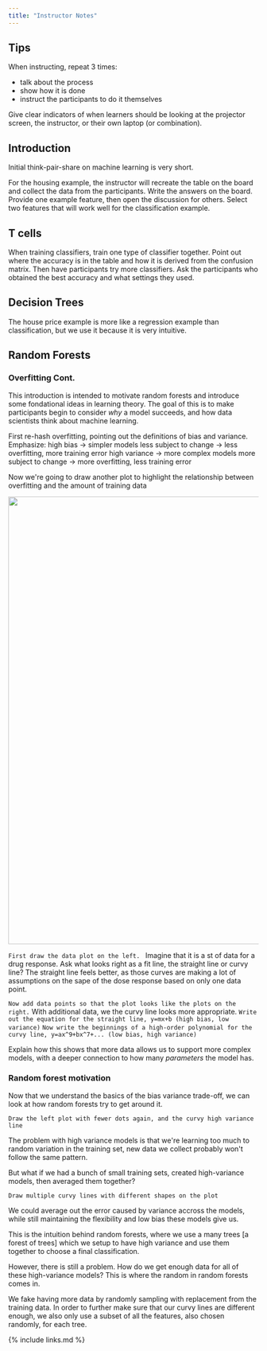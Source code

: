 ```yaml
---
title: "Instructor Notes"
---
```

## Tips
When instructing, repeat 3 times:
- talk about the process 
- show how it is done
- instruct the participants to do it themselves

Give clear indicators of when learners should be looking at the projector screen, the instructor, or their own laptop (or combination).

## Introduction
Initial think-pair-share on machine learning is very short.

For the housing example, the instructor will recreate the table on the board and collect the data from the participants.
Write the answers on the board.
Provide one example feature, then open the discussion for others.
Select two features that will work well for the classification example.

## T cells
When training classifiers, train one type of classifier together.
Point out where the accuracy is in the table and how it is derived from the confusion matrix.
Then have participants try more classifiers.
Ask the participants who obtained the best accuracy and what settings they used.

## Decision Trees
The house price example is more like a regression example than classification, but we use it because it is very intuitive.


## Random Forests

### Overfitting Cont. 

This introduction is intended to motivate random forests and introduce some fondational ideas in learning theory. The goal of this is to make participants begin to consider _why_ a model succeeds, and how data scientists think about machine learning. 

First re-hash overfitting, pointing out the definitions of bias and variance. 
    Emphasize: high bias -> simpler models less subject to change -> less overfitting, more training error
    high variance -> more complex models more subject to change -> more overfitting, less training error


Now we're going to draw another plot to highlight the relationship between overfitting and the amount of training data
<p align="center">
<img width="900" src="https://raw.githubusercontent.com/gitter-lab/ml-bio-workshop/gh-pages/assets/randomForestsOverfitting.png">
</p>

`First draw the data plot on the left. `
Imagine that it is a st of data for a drug response.
Ask what looks right as a fit line, the straight line or curvy line?
The straight line feels better, as those curves are making a lot of assumptions on the sape of the dose response based on only one data point. 

`Now add data points so that the plot looks like the plots on the right.` 
With additional data, we the curvy line looks more appropriate.
`Write out the equation for the straight line, y=mx+b (high bias, low variance)`
`Now write the beginnings of a high-order polynomial for the curvy line, y=ax^9+bx^7+... (low bias, high variance)`

Explain how this shows that more data allows us to support more complex models, with a deeper connection to how many _parameters_ the model has. 

### Random forest motivation

Now that we understand the basics of the bias variance trade-off, we can look at how random forests try to get around it.

`Draw the left plot with fewer dots again, and the curvy high variance line`

The problem with high variance models is that we're learning too much to random variation in the training set, new data we collect probably won't follow the same pattern.

But what if we had a bunch of small training sets, created high-variance models, then averaged them together?

`Draw multiple curvy lines with different shapes on the plot`

We could average out the error caused by variance accross the models, while still maintaining the flexibility and low bias these models give us. 

This is the intuition behind random forests, where we use a many trees [a forest of trees]  which we setup to have high variance and use them together to choose a final classification. 

However, there is still a problem.
How do we get enough data for all of these high-variance models?
This is where the random in random forests comes in.

We fake having more data by randomly sampling with replacement from the training data. 
In order to further make sure that our curvy lines are different enough, we also only use a subset of all the features, also chosen randomly, for each tree. 


{% include links.md %}
